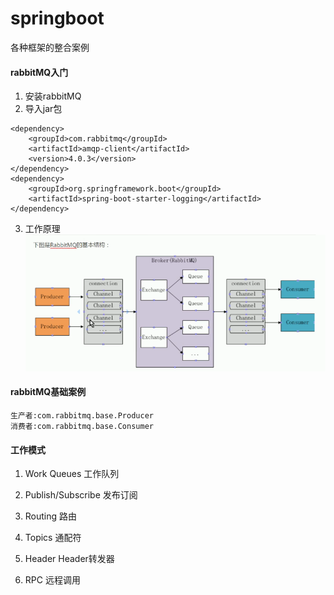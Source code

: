 # springboot
各种框架的整合案例
#### rabbitMQ入门
1. 安装rabbitMQ
2. 导入jar包
```
<dependency>
	<groupId>com.rabbitmq</groupId>
	<artifactId>amqp-client</artifactId>
	<version>4.0.3</version>
</dependency>
<dependency>
	<groupId>org.springframework.boot</groupId>
	<artifactId>spring-boot-starter-logging</artifactId>
</dependency>
```
3. 工作原理
![rabbitMQ原理](picture/rabbitMQ原理.png)
#### rabbitMQ基础案例
```
生产者:com.rabbitmq.base.Producer
消费者:com.rabbitmq.base.Consumer
```
#### 工作模式
1. Work Queues 工作队列

2. Publish/Subscribe 发布订阅

3. Routing 路由

4. Topics 通配符

5. Header Header转发器

6. RPC 远程调用

